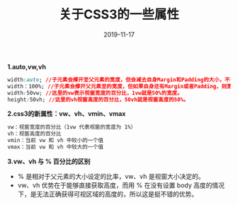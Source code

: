 ﻿---
title: 关于CSS3的一些属性
date: 2019-11-17
tags: CSS
categories: web学习
---

<!--more-->

**1.auto,vw,vh**
```css
width:auto; //子元素会撑开至父元素的宽度，但会减去自身Margin和Padding的大小，不会溢出。
width：100%; //子元素会撑开父元素至的宽度，但如果自身还有Margin或者Padding，则宽度是父元素的宽度加上Margin和Padding的宽度，会溢出。
width:50vw; //这里的vw表示视窗宽度的百分比，1vw就是50%的宽度。
height:50vh; //这里的vh视窗高度的百分比，50vh就是视窗高度的50%。
```
**2.css3的新属性：vw、vh、vmin、vmax**
```css
vw：视窗宽度的百分比（1vw 代表视窗的宽度为 1%）
vh：视窗高度的百分比
vmin：当前 vw 和 vh 中较小的一个值
vmax：当前 vw 和 vh 中较大的一个值
```
**3.vw、vh 与 % 百分比的区别**

 - % 是相对于父元素的大小设定的比率，vw、vh 是视窗大小决定的。
 - vw、vh 优势在于能够直接获取高度，而用 % 在没有设置 body 高度的情况下，是无法正确获得可视区域的高度的，所以这是挺不错的优势。